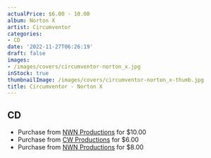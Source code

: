 ```yaml
---
actualPrice: $6.00 - 10.00
album: Norton X
artist: Circumventor
categories:
- CD
date: '2022-11-27T06:26:19'
draft: false
images:
- /images/covers/circumventor-norton_x.jpg
inStock: true
thumbnailImage: /images/covers/circumventor-norton_x-thumb.jpg
title: Circumventor - Norton X
---
```


## CD
* Purchase from [NWN Productions](http://shop.nwnprod.com/index.php?route=product/product&path=93&product_id=14468&sort=pd.name&order=ASC) for $10.00
* Purchase from [CW Productions](https://shop.cwproductions.net/products/circumventor-norton-x-cd) for $6.00
* Purchase from [NWN Productions](http://shop.nwnprod.com/index.php?route=product/product&path=93&product_id=26713&sort=pd.name&order=ASC) for $8.00
